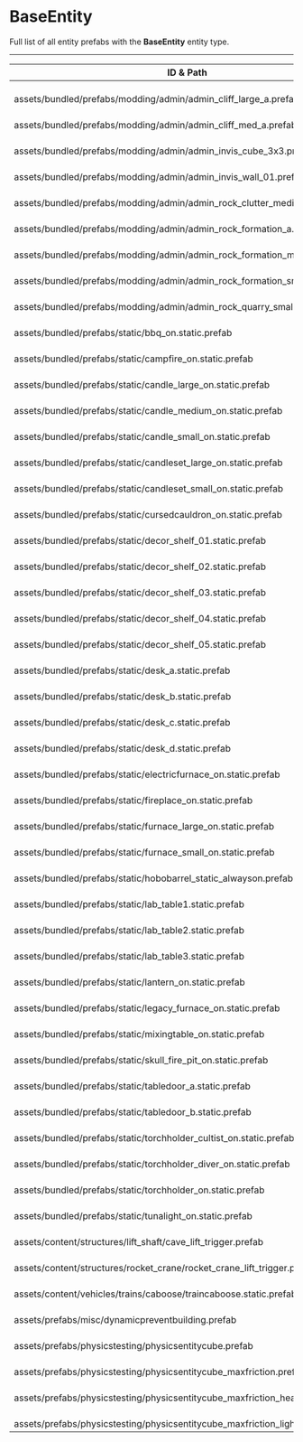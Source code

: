 # BaseEntity
Full list of all <Badge type="warning" text="52"/> entity prefabs with the **BaseEntity** entity type.

---
| ID & Path |
| --- |
| <a href="#409469884"><Badge id="409469884" type="tip" text="#"/></a> <Badge type="tip" text="409469884"/> <br> assets/bundled/prefabs/modding/admin/admin_cliff_large_a.prefab |
| <a href="#3695298025"><Badge id="3695298025" type="tip" text="#"/></a> <Badge type="tip" text="3695298025"/> <br> assets/bundled/prefabs/modding/admin/admin_cliff_med_a.prefab |
| <a href="#168697730"><Badge id="168697730" type="tip" text="#"/></a> <Badge type="tip" text="168697730"/> <br> assets/bundled/prefabs/modding/admin/admin_invis_cube_3x3.prefab |
| <a href="#469679773"><Badge id="469679773" type="tip" text="#"/></a> <Badge type="tip" text="469679773"/> <br> assets/bundled/prefabs/modding/admin/admin_invis_wall_01.prefab |
| <a href="#3408002736"><Badge id="3408002736" type="tip" text="#"/></a> <Badge type="tip" text="3408002736"/> <br> assets/bundled/prefabs/modding/admin/admin_rock_clutter_medium_d.prefab |
| <a href="#3993923542"><Badge id="3993923542" type="tip" text="#"/></a> <Badge type="tip" text="3993923542"/> <br> assets/bundled/prefabs/modding/admin/admin_rock_formation_a.prefab |
| <a href="#2774275652"><Badge id="2774275652" type="tip" text="#"/></a> <Badge type="tip" text="2774275652"/> <br> assets/bundled/prefabs/modding/admin/admin_rock_formation_medium_a.prefab |
| <a href="#2998578701"><Badge id="2998578701" type="tip" text="#"/></a> <Badge type="tip" text="2998578701"/> <br> assets/bundled/prefabs/modding/admin/admin_rock_formation_small_c.prefab |
| <a href="#1858217462"><Badge id="1858217462" type="tip" text="#"/></a> <Badge type="tip" text="1858217462"/> <br> assets/bundled/prefabs/modding/admin/admin_rock_quarry_small_a.prefab |
| <a href="#2743758661"><Badge id="2743758661" type="tip" text="#"/></a> <Badge type="tip" text="2743758661"/> <br> assets/bundled/prefabs/static/bbq_on.static.prefab |
| <a href="#3746987785"><Badge id="3746987785" type="tip" text="#"/></a> <Badge type="tip" text="3746987785"/> <br> assets/bundled/prefabs/static/campfire_on.static.prefab |
| <a href="#1946458280"><Badge id="1946458280" type="tip" text="#"/></a> <Badge type="tip" text="1946458280"/> <br> assets/bundled/prefabs/static/candle_large_on.static.prefab |
| <a href="#1215944999"><Badge id="1215944999" type="tip" text="#"/></a> <Badge type="tip" text="1215944999"/> <br> assets/bundled/prefabs/static/candle_medium_on.static.prefab |
| <a href="#3742833156"><Badge id="3742833156" type="tip" text="#"/></a> <Badge type="tip" text="3742833156"/> <br> assets/bundled/prefabs/static/candle_small_on.static.prefab |
| <a href="#820276855"><Badge id="820276855" type="tip" text="#"/></a> <Badge type="tip" text="820276855"/> <br> assets/bundled/prefabs/static/candleset_large_on.static.prefab |
| <a href="#2658694353"><Badge id="2658694353" type="tip" text="#"/></a> <Badge type="tip" text="2658694353"/> <br> assets/bundled/prefabs/static/candleset_small_on.static.prefab |
| <a href="#2601212795"><Badge id="2601212795" type="tip" text="#"/></a> <Badge type="tip" text="2601212795"/> <br> assets/bundled/prefabs/static/cursedcauldron_on.static.prefab |
| <a href="#2563708287"><Badge id="2563708287" type="tip" text="#"/></a> <Badge type="tip" text="2563708287"/> <br> assets/bundled/prefabs/static/decor_shelf_01.static.prefab |
| <a href="#480612559"><Badge id="480612559" type="tip" text="#"/></a> <Badge type="tip" text="480612559"/> <br> assets/bundled/prefabs/static/decor_shelf_02.static.prefab |
| <a href="#820082729"><Badge id="820082729" type="tip" text="#"/></a> <Badge type="tip" text="820082729"/> <br> assets/bundled/prefabs/static/decor_shelf_03.static.prefab |
| <a href="#20844965"><Badge id="20844965" type="tip" text="#"/></a> <Badge type="tip" text="20844965"/> <br> assets/bundled/prefabs/static/decor_shelf_04.static.prefab |
| <a href="#4158399174"><Badge id="4158399174" type="tip" text="#"/></a> <Badge type="tip" text="4158399174"/> <br> assets/bundled/prefabs/static/decor_shelf_05.static.prefab |
| <a href="#4176420588"><Badge id="4176420588" type="tip" text="#"/></a> <Badge type="tip" text="4176420588"/> <br> assets/bundled/prefabs/static/desk_a.static.prefab |
| <a href="#3954468111"><Badge id="3954468111" type="tip" text="#"/></a> <Badge type="tip" text="3954468111"/> <br> assets/bundled/prefabs/static/desk_b.static.prefab |
| <a href="#3912035642"><Badge id="3912035642" type="tip" text="#"/></a> <Badge type="tip" text="3912035642"/> <br> assets/bundled/prefabs/static/desk_c.static.prefab |
| <a href="#3780996193"><Badge id="3780996193" type="tip" text="#"/></a> <Badge type="tip" text="3780996193"/> <br> assets/bundled/prefabs/static/desk_d.static.prefab |
| <a href="#797555965"><Badge id="797555965" type="tip" text="#"/></a> <Badge type="tip" text="797555965"/> <br> assets/bundled/prefabs/static/electricfurnace_on.static.prefab |
| <a href="#2617269706"><Badge id="2617269706" type="tip" text="#"/></a> <Badge type="tip" text="2617269706"/> <br> assets/bundled/prefabs/static/fireplace_on.static.prefab |
| <a href="#682613981"><Badge id="682613981" type="tip" text="#"/></a> <Badge type="tip" text="682613981"/> <br> assets/bundled/prefabs/static/furnace_large_on.static.prefab |
| <a href="#3329044058"><Badge id="3329044058" type="tip" text="#"/></a> <Badge type="tip" text="3329044058"/> <br> assets/bundled/prefabs/static/furnace_small_on.static.prefab |
| <a href="#1524464733"><Badge id="1524464733" type="tip" text="#"/></a> <Badge type="tip" text="1524464733"/> <br> assets/bundled/prefabs/static/hobobarrel_static_alwayson.prefab |
| <a href="#1806696064"><Badge id="1806696064" type="tip" text="#"/></a> <Badge type="tip" text="1806696064"/> <br> assets/bundled/prefabs/static/lab_table1.static.prefab |
| <a href="#2836270959"><Badge id="2836270959" type="tip" text="#"/></a> <Badge type="tip" text="2836270959"/> <br> assets/bundled/prefabs/static/lab_table2.static.prefab |
| <a href="#2495247709"><Badge id="2495247709" type="tip" text="#"/></a> <Badge type="tip" text="2495247709"/> <br> assets/bundled/prefabs/static/lab_table3.static.prefab |
| <a href="#1094316550"><Badge id="1094316550" type="tip" text="#"/></a> <Badge type="tip" text="1094316550"/> <br> assets/bundled/prefabs/static/lantern_on.static.prefab |
| <a href="#2391238149"><Badge id="2391238149" type="tip" text="#"/></a> <Badge type="tip" text="2391238149"/> <br> assets/bundled/prefabs/static/legacy_furnace_on.static.prefab |
| <a href="#4213295507"><Badge id="4213295507" type="tip" text="#"/></a> <Badge type="tip" text="4213295507"/> <br> assets/bundled/prefabs/static/mixingtable_on.static.prefab |
| <a href="#2980496069"><Badge id="2980496069" type="tip" text="#"/></a> <Badge type="tip" text="2980496069"/> <br> assets/bundled/prefabs/static/skull_fire_pit_on.static.prefab |
| <a href="#1860240765"><Badge id="1860240765" type="tip" text="#"/></a> <Badge type="tip" text="1860240765"/> <br> assets/bundled/prefabs/static/tabledoor_a.static.prefab |
| <a href="#1983756250"><Badge id="1983756250" type="tip" text="#"/></a> <Badge type="tip" text="1983756250"/> <br> assets/bundled/prefabs/static/tabledoor_b.static.prefab |
| <a href="#843449532"><Badge id="843449532" type="tip" text="#"/></a> <Badge type="tip" text="843449532"/> <br> assets/bundled/prefabs/static/torchholder_cultist_on.static.prefab |
| <a href="#89824208"><Badge id="89824208" type="tip" text="#"/></a> <Badge type="tip" text="89824208"/> <br> assets/bundled/prefabs/static/torchholder_diver_on.static.prefab |
| <a href="#3832937201"><Badge id="3832937201" type="tip" text="#"/></a> <Badge type="tip" text="3832937201"/> <br> assets/bundled/prefabs/static/torchholder_on.static.prefab |
| <a href="#2822590885"><Badge id="2822590885" type="tip" text="#"/></a> <Badge type="tip" text="2822590885"/> <br> assets/bundled/prefabs/static/tunalight_on.static.prefab |
| <a href="#3804379949"><Badge id="3804379949" type="tip" text="#"/></a> <Badge type="tip" text="3804379949"/> <br> assets/content/structures/lift_shaft/cave_lift_trigger.prefab |
| <a href="#2081743917"><Badge id="2081743917" type="tip" text="#"/></a> <Badge type="tip" text="2081743917"/> <br> assets/content/structures/rocket_crane/rocket_crane_lift_trigger.prefab |
| <a href="#2633527920"><Badge id="2633527920" type="tip" text="#"/></a> <Badge type="tip" text="2633527920"/> <br> assets/content/vehicles/trains/caboose/traincaboose.static.prefab |
| <a href="#4124785483"><Badge id="4124785483" type="tip" text="#"/></a> <Badge type="tip" text="4124785483"/> <br> assets/prefabs/misc/dynamicpreventbuilding.prefab |
| <a href="#681646903"><Badge id="681646903" type="tip" text="#"/></a> <Badge type="tip" text="681646903"/> <br> assets/prefabs/physicstesting/physicsentitycube.prefab |
| <a href="#4224922530"><Badge id="4224922530" type="tip" text="#"/></a> <Badge type="tip" text="4224922530"/> <br> assets/prefabs/physicstesting/physicsentitycube_maxfriction.prefab |
| <a href="#2366673790"><Badge id="2366673790" type="tip" text="#"/></a> <Badge type="tip" text="2366673790"/> <br> assets/prefabs/physicstesting/physicsentitycube_maxfriction_heavy.prefab |
| <a href="#474343723"><Badge id="474343723" type="tip" text="#"/></a> <Badge type="tip" text="474343723"/> <br> assets/prefabs/physicstesting/physicsentitycube_maxfriction_light.prefab |
